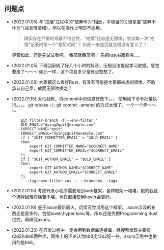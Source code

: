 ## 问题点


- (2022.01.05) 与“戒烟”过程中的”放弃作为“相反，本项目的关键是要“放弃不作为“（戒怠惰情绪），所以在操作上明显不适用。

    > 确实存在严重的场景不符合性，“戒惰”比较虚无缥缈，尝试每一次“戒惰”记录附带一个“番茄时间”？ 如此一来是否就变得没有意义了？ 

    尽管如此，还是先试试看吧。 番茄就番茄吧！ 先把rust书籍看完。。。

- (2022.01.05) 下班回家刷了好几个小时的抖音，压根没法提起学习欲望。感觉要废了～～～   如此一样，这个项目多少是有点憨憨了。

- (2022.01.08) 大家都这么看好Rust，有没有可能是大家都被虐的很惨，不敢承认自己呆，故而无限吹捧之？

- (2022.01.15) 太怕社死，将commit中的信息修改下。。。
    使用如下命令批量执行。。。。   git rebase -i ; git commit -amend 的方式太慢了，一个一个弄～～～
    ```
        git filter-branch -f --env-filter '
        OLD_EMAIL="dying2quit@example.com"
        CORRECT_NAME="quit"
        CORRECT_EMAIL="dying2quit@example.com"
        if [ "$GIT_COMMITTER_EMAIL" = "$OLD_EMAIL" ]
        then
            export GIT_COMMITTER_NAME="$CORRECT_NAME"
            export GIT_COMMITTER_EMAIL="$CORRECT_EMAIL"
        fi
        if [ "$GIT_AUTHOR_EMAIL" = "$OLD_EMAIL" ]
        then
            export GIT_AUTHOR_NAME="$CORRECT_NAME"
            export GIT_AUTHOR_EMAIL="$CORRECT_EMAIL"
        fi
        ' --tag-name-filter cat -- --branches --tags
    ```

- (2022.01.15) 考虑开发小程序需要用到web框架，各种框架一堆堆，戳的我这个选择困难症痛苦不堪，也许直接使用hpyer会更好。

- (2022.01.16) 鉴于axum最新最火，后续可尝试用这个框架。 axum涉及的东西还是蛮多的，包括tower,hyper,tonic等，所以还是先把Programming Rust过完，再研究axum。

- (2022.01.20) 在开发过程中一定会用到数据库连接库，经搜索发现主要有r2d2和bb8两种库，网络上的评论认为bb8比r2d2好一些。axum示例中也使用的是bb8。